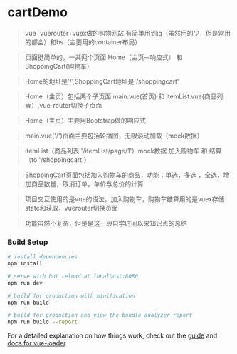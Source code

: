 # cartDemo

>vue+vuerouter+vuex做的购物网站 有简单用到jq（虽然用的少，但是常用的都会）和bs（主要用的container布局） 


>页面挺简单的，一共两个页面 Home（主页--响应式） 和 ShoppingCart(购物车）


>Home的地址是'/',ShoppingCart地址是'/shoppingcart'

>Home（主页）包括两个子页面 main.vue(首页) 和 itemList.vue(商品列表）,vue-router切换子页面

>Home（主页）主要用Bootstrap做的响应式

>main.vue('/')页面主要包括轮播图，无限滚动加载（mock数据）

>itemList（商品列表 '/itemList/page/1'）mock数据 加入购物车 和 结算（to '/shoppingcart'）

>ShoppingCart页面包括加入购物车的商品，功能：单选，多选 ，全选，增加商品数量，取消订单，单价与总价的计算

>项目交互使用的是vue的语法，加入购物车，购物车结算用的是vuex存储state和获取，vuerouter切换页面

>功能虽然不复杂，但是是这一段自学时间以来知识点的总结

### Build Setup

``` bash
# install dependencies
npm install

# serve with hot reload at localhost:8080
npm run dev

# build for production with minification
npm run build

# build for production and view the bundle analyzer report
npm run build --report
```

For a detailed explanation on how things work, check out the [guide](http://vuejs-templates.github.io/webpack/) and [docs for vue-loader](http://vuejs.github.io/vue-loader).

